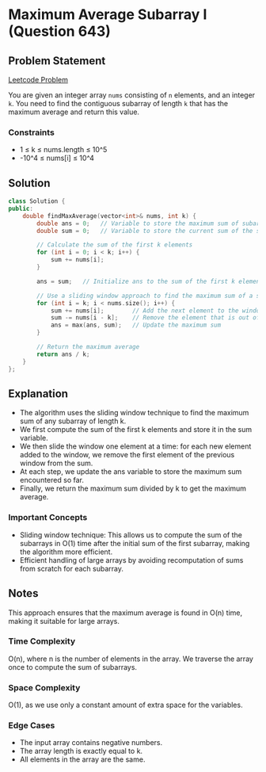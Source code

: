 # Maximum Average Subarray I (Question 643)

## Problem Statement

[Leetcode Problem](https://leetcode.com/problems/maximum-average-subarray-i/)

You are given an integer array `nums` consisting of `n` elements, and an integer `k`. You need to find the contiguous subarray of length `k` that has the maximum average and return this value.

### Constraints

-   1 ≤ k ≤ nums.length ≤ 10^5
-   -10^4 ≤ nums[i] ≤ 10^4

## Solution

```cpp
class Solution {
public:
    double findMaxAverage(vector<int>& nums, int k) {
        double ans = 0;   // Variable to store the maximum sum of subarray of length k
        double sum = 0;   // Variable to store the current sum of the sliding window

        // Calculate the sum of the first k elements
        for (int i = 0; i < k; i++) {
            sum += nums[i];
        }

        ans = sum;   // Initialize ans to the sum of the first k elements

        // Use a sliding window approach to find the maximum sum of a subarray of length k
        for (int i = k; i < nums.size(); i++) {
            sum += nums[i];        // Add the next element to the window
            sum -= nums[i - k];    // Remove the element that is out of the window
            ans = max(ans, sum);   // Update the maximum sum
        }

        // Return the maximum average
        return ans / k;
    }
};
```

## Explanation

-   The algorithm uses the sliding window technique to find the maximum sum of any subarray of length k.
-   We first compute the sum of the first k elements and store it in the sum variable.
-   We then slide the window one element at a time: for each new element added to the window, we remove the first element of the previous window from the sum.
-   At each step, we update the ans variable to store the maximum sum encountered so far.
-   Finally, we return the maximum sum divided by k to get the maximum average.

### Important Concepts

-   Sliding window technique: This allows us to compute the sum of the subarrays in O(1) time after the initial sum of the first subarray, making the algorithm more efficient.
-   Efficient handling of large arrays by avoiding recomputation of sums from scratch for each subarray.

## Notes

This approach ensures that the maximum average is found in O(n) time, making it suitable for large arrays.

### Time Complexity

O(n), where n is the number of elements in the array. We traverse the array once to compute the sum of subarrays.

### Space Complexity

O(1), as we use only a constant amount of extra space for the variables.

### Edge Cases

-   The input array contains negative numbers.
-   The array length is exactly equal to k.
-   All elements in the array are the same.
